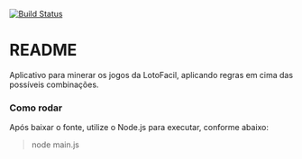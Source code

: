 [![Build Status](https://travis-ci.org/jquaglio/MinerandoLotoFacil.svg?branch=master)](https://travis-ci.org/jquaglio/MinerandoLotoFacil)

# README #

Aplicativo para minerar os jogos da LotoFacil, aplicando regras em cima das possíveis combinações.

### Como rodar ###

Após baixar o fonte, utilize o Node.js para executar, conforme abaixo:

> node main.js